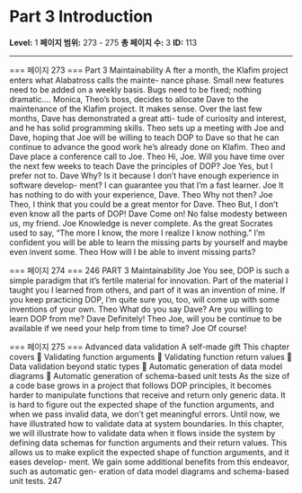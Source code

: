 # Part 3 Introduction

**Level:** 1
**페이지 범위:** 273 - 275
**총 페이지 수:** 3
**ID:** 113

---

=== 페이지 273 ===
Part 3
Maintainability
A
fter a month, the Klafim project enters what Alabatross calls the mainte-
nance phase. Small new features need to be added on a weekly basis. Bugs need to be
fixed; nothing dramatic....
Monica, Theo’s boss, decides to allocate Dave to the maintenance of the Klafim
project. It makes sense. Over the last few months, Dave has demonstrated a great atti-
tude of curiosity and interest, and he has solid programming skills. Theo sets up a
meeting with Joe and Dave, hoping that Joe will be willing to teach DOP to Dave so
that he can continue to advance the good work he’s already done on Klafim. Theo
and Dave place a conference call to Joe.
Theo Hi, Joe. Will you have time over the next few weeks to teach Dave the
principles of DOP?
Joe Yes, but I prefer not to.
Dave Why? Is it because I don’t have enough experience in software develop-
ment? I can guarantee you that I’m a fast learner.
Joe It has nothing to do with your experience, Dave.
Theo Why not then?
Joe Theo, I think that you could be a great mentor for Dave.
Theo But, I don’t even know all the parts of DOP!
Dave Come on! No false modesty between us, my friend.
Joe Knowledge is never complete. As the great Socrates used to say, “The more
I know, the more I realize I know nothing.” I’m confident you will be able
to learn the missing parts by yourself and maybe even invent some.
Theo How will I be able to invent missing parts?

=== 페이지 274 ===
246 PART 3 Maintainability
Joe You see, DOP is such a simple paradigm that it’s fertile material for innovation.
Part of the material I taught you I learned from others, and part of it was an
invention of mine. If you keep practicing DOP, I’m quite sure you, too, will
come up with some inventions of your own.
Theo What do you say Dave? Are you willing to learn DOP from me?
Dave Definitely!
Theo Joe, will you be continue to be available if we need your help from time to time?
Joe Of course!

=== 페이지 275 ===
Advanced data
validation
A self-made gift
This chapter covers
 Validating function arguments
 Validating function return values
 Data validation beyond static types
 Automatic generation of data model diagrams
 Automatic generation of schema-based unit tests
As the size of a code base grows in a project that follows DOP principles, it becomes
harder to manipulate functions that receive and return only generic data. It is hard
to figure out the expected shape of the function arguments, and when we pass
invalid data, we don’t get meaningful errors.
Until now, we have illustrated how to validate data at system boundaries. In this
chapter, we will illustrate how to validate data when it flows inside the system by
defining data schemas for function arguments and their return values. This allows
us to make explicit the expected shape of function arguments, and it eases develop-
ment. We gain some additional benefits from this endeavor, such as automatic gen-
eration of data model diagrams and schema-based unit tests.
247
